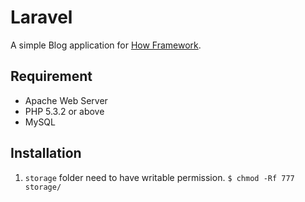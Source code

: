 Laravel
===

A simple Blog application for [How Framework](http://github.com/howframework).

## Requirement

* Apache Web Server
* PHP 5.3.2 or above
* MySQL

## Installation

1. `storage` folder need to have writable permission. `$ chmod -Rf 777 storage/`
